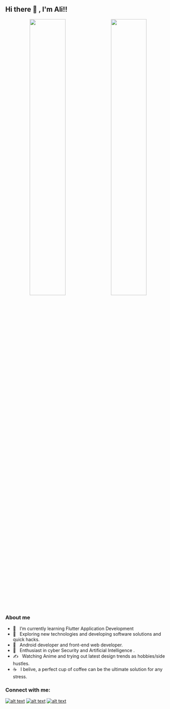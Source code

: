 ## Hi there :wave: , I'm Ali!!

<p align="center">
  <img width="47%" src="https://github-readme-stats.vercel.app/api?username=AliArRidla&show_icons=true&theme=dracula" />

  <img align="right" width="47%" src="https://github-readme-stats.vercel.app/api/top-langs/?username=AliArRidla&layout=compact" /> 
</p>

### About me

- 🔭 &nbsp; I’m currently learning Flutter Application Development
- 🤔 &nbsp; Exploring new technologies and developing software solutions and quick hacks.
- 💼 &nbsp; Android developer and front-end web developer.
- 🌱 &nbsp; Enthusiast in cyber Security and Artificial Intelligence .
- ✍️ &nbsp; Watching Anime and trying out latest design trends as hobbies/side hustles.
- ☕ &nbsp; I belive, a perfect cup of coffee can be the ultimate solution for any stress. 



### Connect with me:
[![alt text][1.1]][1]
[![alt text][2.1]][2]
[![alt text][3.1]][3]


[1.1]: http://i.imgur.com/P3YfQoD.png (facebook icon with padding)
[2.1]: http://i.imgur.com/1AGmwO3.png (dribbble icon with padding)
[3.1]: http://i.imgur.com/0o48UoR.png (github icon with padding)


[1]: https://www.facebook.com/profile.php?id=100007661898469
[2]: https://dribbble.com/BeeDesigner
[3]: https://github.com/AliArRidla/


